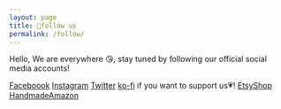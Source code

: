 ```yaml
---
layout: page
title: 🌸follow us
permalink: /follow/
---
```


Hello, 
We are everywhere 😘, stay tuned by following our official social media accounts!

[Faceboook](https://www.facebook.com/Artmetry)
[Instagram](https://www.instagram.com/artmetrywork)
[Twitter](https://twitter.com/artmetry6)
[ko-fi](https://ko-fi.com/artmetry) if you want to support us💗! 
[EtsyShop](https://www.etsy.com/fr/shop/artmetry)
[HandmadeAmazon](https://www.amazon.fr/handmade/artmetry)

